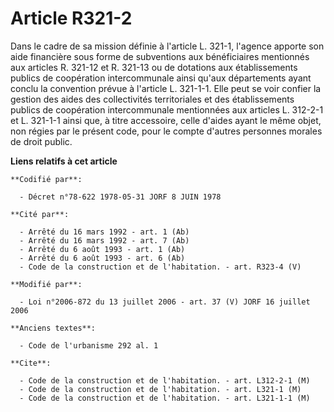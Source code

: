 # Article R321-2

Dans le cadre de sa mission définie à l'article L. 321-1, l'agence apporte son aide financière sous forme de subventions aux
bénéficiaires mentionnés aux articles R. 321-12 et R. 321-13 ou de dotations aux établissements publics de coopération
intercommunale ainsi qu'aux départements ayant conclu la convention prévue à l'article L. 321-1-1. Elle peut se voir confier
la gestion des aides des collectivités territoriales et des établissements publics de coopération intercommunale mentionnées
aux articles L. 312-2-1 et L. 321-1-1 ainsi que, à titre accessoire, celle d'aides ayant le même objet, non régies par le
présent code, pour le compte d'autres personnes morales de droit public.

**Liens relatifs à cet article**

	**Codifié par**:

	  - Décret n°78-622 1978-05-31 JORF 8 JUIN 1978

	**Cité par**:

	  - Arrêté du 16 mars 1992 - art. 1 (Ab)
	  - Arrêté du 16 mars 1992 - art. 7 (Ab)
	  - Arrêté du 6 août 1993 - art. 1 (Ab)
	  - Arrêté du 6 août 1993 - art. 6 (Ab)
	  - Code de la construction et de l'habitation. - art. R323-4 (V)

	**Modifié par**:

	  - Loi n°2006-872 du 13 juillet 2006 - art. 37 (V) JORF 16 juillet 2006

	**Anciens textes**:

	  - Code de l'urbanisme 292 al. 1

	**Cite**:

	  - Code de la construction et de l'habitation. - art. L312-2-1 (M)
	  - Code de la construction et de l'habitation. - art. L321-1 (M)
	  - Code de la construction et de l'habitation. - art. L321-1-1 (M)
